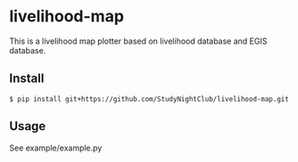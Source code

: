 # livelihood-map
This is a livelihood map plotter based on livelihood database and EGIS database.

## Install

    $ pip install git+https://github.com/StudyNightClub/livelihood-map.git

## Usage

See example/example.py
